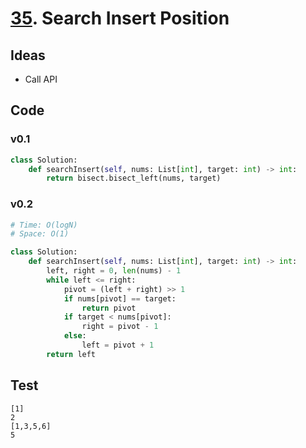 # [35](https://leetcode.com/problems/search-insert-position/). Search Insert Position



## Ideas

* Call API 


## Code 

### v0.1 

``` python
class Solution:
    def searchInsert(self, nums: List[int], target: int) -> int:
        return bisect.bisect_left(nums, target)
```

### v0.2

``` python
# Time: O(logN)
# Space: O(1)

class Solution:
    def searchInsert(self, nums: List[int], target: int) -> int:
        left, right = 0, len(nums) - 1
        while left <= right:
            pivot = (left + right) >> 1
            if nums[pivot] == target:
                return pivot
            if target < nums[pivot]:
                right = pivot - 1
            else: 
                left = pivot + 1
        return left
```

## Test 

```
[1]
2
[1,3,5,6]
5
```